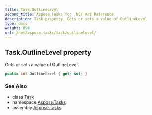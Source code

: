 ```yaml
---
title: Task.OutlineLevel
second_title: Aspose.Tasks for .NET API Reference
description: Task property. Gets or sets a value of OutlineLevel
type: docs
weight: 890
url: /net/aspose.tasks/task/outlinelevel/
---
```

## Task.OutlineLevel property

Gets or sets a value of OutlineLevel.

```csharp
public int OutlineLevel { get; set; }
```

### See Also

* class [Task](../)
* namespace [Aspose.Tasks](../../task/)
* assembly [Aspose.Tasks](../../../)


